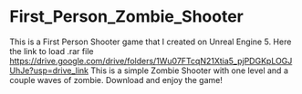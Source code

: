 # First_Person_Zombie_Shooter
This is a First Person Shooter game that I created on Unreal Engine 5. Here the link to load .rar file https://drive.google.com/drive/folders/1Wu07FTcqN21Xtia5_pjPDGKpLOGJUhJe?usp=drive_link
This is a simple Zombie Shooter with one level and a couple waves of zombie. Download and enjoy the game!
